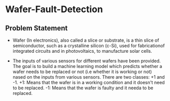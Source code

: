 # Wafer-Fault-Detection

## Problem Statement 
 * Wafer (In electronics), also called a slice or substrate, is a thin slice of semiconductor,
such as a crystalline silicon (c-Si), used for fabricationof integrated circuits and in photovoltaics,
to manufacture solar cells.

* The inputs of various sensors for different wafers have been provided.
The goal is to build a machine learning model which predicts whether a wafer needs to be replaced or not
(i.e whether it is working or not) nased on the inputs from various sensors.
There are two classes: +1 and -1.
+1: Means that the wafer is in a working condition and it doesn't need to be replaced.
-1: Means that the wafer is faulty and it needa to be replaced.
















